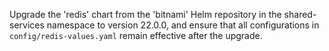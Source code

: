 Upgrade the 'redis' chart from the 'bitnami' Helm repository in the shared-services namespace to version 22.0.0, and ensure that all configurations in `config/redis-values.yaml` remain effective after the upgrade.